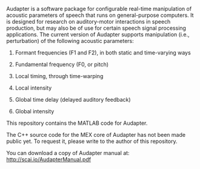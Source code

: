 Audapter is a software package for configurable real-time manipulation of acoustic parameters of speech that runs on general-purpose computers. It is designed for research on auditory-motor interactions in speech production, but may also be of use for certain speech signal processing applications. The current version of Audapter supports manipulation (i.e., perturbation) of the following acoustic parameters:


1)	Formant frequencies (F1 and F2), in both static and time-varying ways

2)	Fundamental frequency (F0, or pitch)

3)	Local timing, through time-warping

4)	Local intensity

5)	Global time delay (delayed auditory feedback)

6)	Global intensity



This repository contains the MATLAB code for Audapter. 

The C++ source code for the MEX core of Audapter has not been made public yet. To request it, please write to the author of this repository. 

You can download a copy of Audapter manual at: http://scai.io/AudapterManual.pdf

